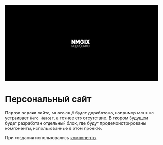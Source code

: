 <img src="git.content/github-preview.png"/>

# Персональный сайт

Первая версия сайта, много ещё будет доработано, например меня не устраивает `Hero Header`, а точнее его отсутствие.
В скором будущем будет разработан отдельный блок, где будут продемонстрированы компоненты, использованные в этом проекте.

При создании использовались [компоненты](https://github.com/Nmgix/nmgix-components).
